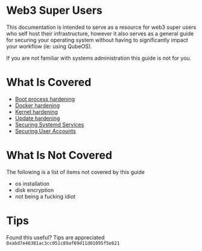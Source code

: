 # Web3 Super Users

This documentation is intended to serve as a resource for web3 super users who self host their infrastructure, however it also serves as a general guide for securing your operating system without having to significantly impact your workflow (ie: using QubeOS).

If you are not familiar with systems administration this guide is not for you.

# What Is Covered

* [Boot process hardening](./SECURING_THE_BOOT_PROCESS.md)
* [Docker hardening](./DOCKER.md)
* [Kernel hardening](./KERNEL_HARDENING.md)
* [Update hardening](./UPDATE_HARDENING.md)
* [Securing Systemd Services](./SYSTEMD.md)
* [Securing User Accounts](./USER_ACCOUNTS.md)

# What Is Not Covered

The following is a list of items not covered by this guide

* os installation
* disk encryption 
* not being a fucking idiot

# Tips

Found this useful? Tips are appreciated `0xabd7e46381ac3cc051c89af69d11d01095f5e621`